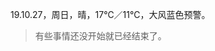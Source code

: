 <link href="../../css/style.css" rel="stylesheet" type="text/css" />

<span class="fzzy">19.10.27，周日，晴，17℃／11℃，大风蓝色预警。

> 有些事情还没开始就已经结束了。

<div class="p">
